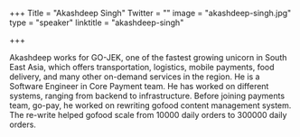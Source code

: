 +++
Title = "Akashdeep Singh"
Twitter = ""
image = "akashdeep-singh.jpg"
type = "speaker"
linktitle = "akashdeep-singh"

+++

Akashdeep works for GO-JEK, one of the fastest growing unicorn in South East Asia, which offers transportation, logistics, mobile payments, food delivery, and many other on-demand services in the region. He is a Software Engineer in Core Payment team. He has worked on different systems, ranging from backend to infrastructure. Before joining payments team, go-pay, he worked on rewriting gofood content management system. The re-write helped gofood scale from 10000 daily orders to 300000 daily orders.
